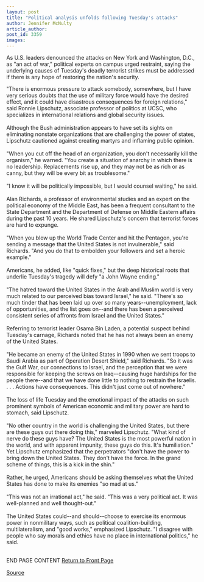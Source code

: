 ```yaml
---
layout: post
title: "Political analysis unfolds following Tuesday's attacks"
author: Jennifer McNulty
article_author: 
post_id: 3359
images:
---
```


<p>
  As U.S. leaders denounced the attacks on New York and Washington, D.C., as "an act of war," political experts on campus urged restraint, saying the underlying causes of Tuesday's deadly terrorist strikes must be addressed if there is any hope of restoring the nation's security.
</p>
<p>
  "There is enormous pressure to attack somebody, somewhere, but I have very serious doubts that the use of military force would have the desired effect, and it could have disastrous consequences for foreign relations," said Ronnie Lipschutz, associate professor of politics at UCSC, who specializes in international relations and global security issues.<br>
  <br>
  Although the Bush administration appears to have set its sights on eliminating nonstate organizations that are challenging the power of states, Lipschutz cautioned against creating martyrs and inflaming public opinion.<br>
  <br>
  "When you cut off the head of an organization, you don't necessarily kill the organism," he warned. "You create a situation of anarchy in which there is no leadership. Replacements rise up, and they may not be as rich or as canny, but they will be every bit as troublesome."<br>
  <br>
  "I know it will be politically impossible, but I would counsel waiting," he said.<br>
  <br>
  Alan Richards, a professor of environmental studies and an expert on the political economy of the Middle East, has been a frequent consultant to the State Department and the Department of Defense on Middle Eastern affairs during the past 10 years. He shared Lipschutz's concern that terrorist forces are hard to expunge.<br>
  <br>
  "When you blow up the World Trade Center and hit the Pentagon, you're sending a message that the United States is not invulnerable," said Richards. "And you do that to embolden your followers and set a heroic example."<br>
  <br>
  Americans, he added, like "quick fixes," but the deep historical roots that underlie Tuesday's tragedy will defy "a John Wayne ending."<br>
  <br>
  "The hatred toward the United States in the Arab and Muslim world is very much related to our perceived bias toward Israel," he said. "There's so much tinder that has been laid up over so many years--unemployment, lack of opportunities, and the list goes on--and there has been a perceived consistent series of affronts from Israel and the United States."<br>
  <br>
  Referring to terrorist leader Osama Bin Laden, a potential suspect behind Tuesday's carnage, Richards noted that he has not always been an enemy of the United States.<br>
  <br>
  "He became an enemy of the United States in 1990 when we sent troops to Saudi Arabia as part of Operation Desert Shield," said Richards. "So it was the Gulf War, our connections to Israel, and the perception that we were responsible for keeping the screws on Iraq--causing huge hardships for the people there--and that we have done little to nothing to restrain the Israelis. . . . Actions have consequences. This didn't just come out of nowhere."<br>
  <br>
  The loss of life Tuesday and the emotional impact of the attacks on such prominent symbols of American economic and military power are hard to stomach, said Lipschutz.<br>
  <br>
  "No other country in the world is challenging the United States, but there are these guys out there doing this," marveled Lipschutz. "What kind of nerve do these guys have? The United States is the most powerful nation in the world, and with apparent impunity, these guys do this. It's humiliation." Yet Lipschutz emphasized that the perpetrators "don't have the power to bring down the United States. They don't have the force. In the grand scheme of things, this is a kick in the shin."<br>
  <br>
  Rather, he urged, Americans should be asking themselves what the United States has done to make its enemies "so mad at us."<br>
  <br>
  "This was not an irrational act," he said. "This was a very political act. It was well-planned and well thought-out."<br>
  <br>
  The United States could--and should--choose to exercise its enormous power in nonmilitary ways, such as political coalition-building, multilateralism, and "good works," emphasized Lipschutz. "I disagree with people who say morals and ethics have no place in international politics," he said.
</p>
<p>
  <br>
  END PAGE CONTENT <a href="../../index.html">Return to Front Page</a> <img align="bottom" alt=" " border="0" height="1" src="../../images/trans.gif" width="385">
</p>
<p><a href="http://www1.ucsc.edu/currents/01-02/09-03/crisis_politics.html" title="Permalink to crisis_politics">Source</a></p>
